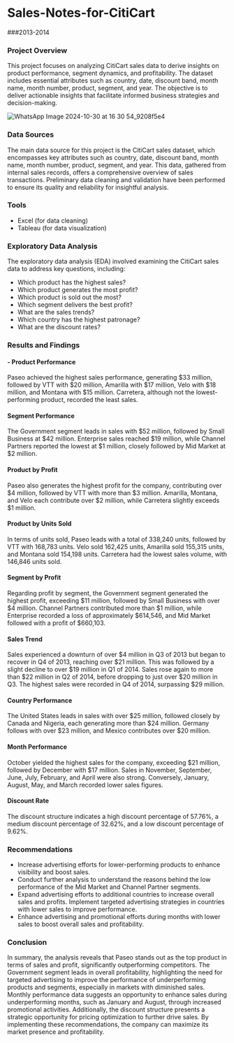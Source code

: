 # Sales-Notes-for-CitiCart

###2013-2014


### Project Overview
This project focuses on analyzing CitiCart sales data to derive insights on product performance, segment dynamics, and profitability. The dataset includes essential attributes such as country, date, discount band, month name, month number, product, segment, and year. The objective is to deliver actionable insights that facilitate informed business strategies and decision-making.

![WhatsApp Image 2024-10-30 at 16 30 54_9208f5e4](https://github.com/user-attachments/assets/39f310d5-cd10-4b7f-8b0d-c8196e741dcb)


### Data Sources

The main data source for this project is the CitiCart sales dataset, which encompasses key attributes such as country, date, discount band, month name, month number, product, segment, and year. This data, gathered from internal sales records, offers a comprehensive overview of sales transactions. Preliminary data cleaning and validation have been performed to ensure its quality and reliability for insightful analysis.

### Tools
- Excel (for data cleaning)
- Tableau (for data visualization)

### Exploratory Data Analysis
The exploratory data analysis (EDA) involved examining the CitiCart sales data to address key questions, including:

- Which product has the highest sales?
- Which product generates the most profit?
- Which product is sold out the most?
- Which segment delivers the best profit?
- What are the sales trends?
- Which country has the highest patronage?
- What are the discount rates?

### Results and Findings
#### - Product Performance

Paseo achieved the highest sales performance, generating $33 million, followed by VTT with $20 million, Amarilla with $17 million, Velo with $18 million, and Montana with $15 million. Carretera, although not the lowest-performing product, recorded the least sales.

#### Segment Performance
The Government segment leads in sales with $52 million, followed by Small Business at $42 million. Enterprise sales reached $19 million, while Channel Partners reported the lowest at $1 million, closely followed by Mid Market at $2 million.

#### Product by Profit
Paseo also generates the highest profit for the company, contributing over $4 million, followed by VTT with more than $3 million. Amarilla, Montana, and Velo each contribute over $2 million, while Carretera slightly exceeds $1 million.

#### Product by Units Sold
In terms of units sold, Paseo leads with a total of 338,240 units, followed by VTT with 168,783 units. Velo sold 162,425 units, Amarilla sold 155,315 units, and Montana sold 154,198 units. Carretera had the lowest sales volume, with 146,846 units sold.

#### Segment by Profit
Regarding profit by segment, the Government segment generated the highest profit, exceeding $11 million, followed by Small Business with over $4 million. Channel Partners contributed more than $1 million, while Enterprise recorded a loss of approximately $614,546, and Mid Market followed with a profit of $660,103.

#### Sales Trend
Sales experienced a downturn of over $4 million in Q3 of 2013 but began to recover in Q4 of 2013, reaching over $21 million. This was followed by a slight decline to over $19 million in Q1 of 2014. Sales rose again to more than $22 million in Q2 of 2014, before dropping to just over $20 million in Q3. The highest sales were recorded in Q4 of 2014, surpassing $29 million.

#### Country Performance
The United States leads in sales with over $25 million, followed closely by Canada and Nigeria, each generating more than $24 million. Germany follows with over $23 million, and Mexico contributes over $20 million.

#### Month Performance
October yielded the highest sales for the company, exceeding $21 million, followed by December with $17 million. Sales in November, September, June, July, February, and April were also strong. Conversely, January, August, May, and March recorded lower sales figures.

#### Discount Rate
The discount structure indicates a high discount percentage of 57.76%, a medium discount percentage of 32.62%, and a low discount percentage of 9.62%.

### Recommendations
- Increase advertising efforts for lower-performing products to enhance visibility and boost sales.
- Conduct further analysis to understand the reasons behind the low performance of the Mid Market and Channel Partner segments.
- Expand advertising efforts to additional countries to increase overall sales and profits. Implement targeted advertising strategies in countries with lower sales to improve performance.
- Enhance advertising and promotional efforts during months with lower sales to boost overall sales and profitability.

### Conclusion

In summary, the analysis reveals that Paseo stands out as the top product in terms of sales and profit, significantly outperforming competitors. The Government segment leads in overall profitability, highlighting the need for targeted advertising to improve the performance of underperforming products and segments, especially in markets with diminished sales. Monthly performance data suggests an opportunity to enhance sales during underperforming months, such as January and August, through increased promotional activities. Additionally, the discount structure presents a strategic opportunity for pricing optimization to further drive sales. By implementing these recommendations, the company can maximize its market presence and profitability.
